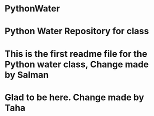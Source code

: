 # PythonWater
# Python Water Repository for class
# This is the first readme file for the Python water class, Change made by Salman
# Glad to be here. Change made by Taha
